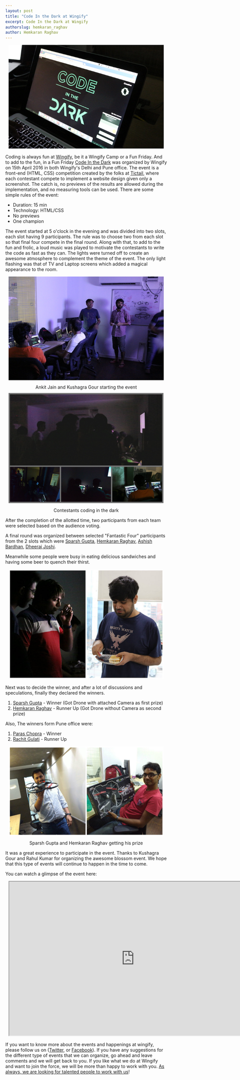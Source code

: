 ```yaml
---
layout: post
title: "Code In the Dark at Wingify"
excerpt: Code In the Dark at Wingify
authorslug: hemkaran_raghav
author: Hemkaran Raghav
---
```


<div style="text-align:center; margin: 10px;">
  <img src="/images/2016/04/CITD_1.JPG">
</div>

Coding is always fun at [Wingify](https://wingify.com/), be it a Wingify Camp or a Fun Friday. And to add to the fun, in a Fun Friday [Code In the Dark](http://codeinthedark.com/) was organized by Wingify on 15th April 2016 in both Wingify's Delhi and Pune office. The event is a front-end (HTML, CSS) competition created by the folks at [Tictail](https://tictail.com/), where each contestant compete to implement a website design given only a screenshot. The catch is, no previews of the results are allowed during the implementation, and no measuring tools can be used. There are some simple rules of the event:

* Duration: 15 min
* Technology: HTML/CSS
* No previews
* One champion

The event started at 5 o'clock in the evening and was divided into two slots, each slot having 9 participants. The rule was to choose two from each slot so that final four compete in the final round. Along with that, to add to the fun and frolic, a loud music was played to motivate the contestants to write the code as fast as they can. The lights were turned off to create an awesome atmosphere to complement the theme of the event. The only light flashing was that of TV and Laptop screens which added a magical appearance to the room.

<div style="text-align:center; margin: 10px;">
  <img src="/images/2016/04/CITD_2.JPG">
  <div style="margin: 10px;">Ankit Jain and Kushagra Gour starting the event
  </div>
</div>

<div style="text-align:center; margin: 10px;">
  <img src="/images/2016/04/CITD_6.jpg">
  <div style="margin: 10px;">Contestants coding in the dark
  </div>
</div>

After the completion of the allotted time, two participants from each team were selected based on the audience voting.

A final round was organized between selected "Fantastic Four" participants from the 2 slots which were [Sparsh Gupta](https://www.linkedin.com/in/sparshgupta),  [Hemkaran Raghav](http://hemkaranraghav.in/),  [Ashish Bardhan](https://www.linkedin.com/in/ashish-bardhan-07654a26), [Dheeraj Joshi](https://twitter.com/dheerajhere).

Meanwhile some people were busy in eating delicious sandwiches and having some beer to quench their thirst.

<div style="text-align:center; margin: 10px;">
  <img src="/images/2016/04/CITD_4.JPG">
</div>

Next was to decide the winner, and after a lot of discussions and speculations, finally they declared the winners.

1. [Sparsh Gupta](https://www.linkedin.com/in/sparshgupta) - Winner (Got Drone with attached Camera as first prize)
2. [Hemkaran Raghav](http://hemkaranraghav.in) - Runner Up (Got Drone without Camera as second prize)

Also, The winners form Pune office were:

1. [Paras Chopra](http://paraschopra.com/) - Winner
2. [Rachit Gulati](http://rachitgulati.com/) - Runner Up

<div style="text-align:center; margin: 10px;">
  <img src="/images/2016/04/CITD_5.jpg">
  <div style="margin: 10px;">Sparsh Gupta and Hemkaran Raghav getting his prize
  </div>
</div>

It was a great experience to participate in the event. Thanks to Kushagra Gour and Rahul Kumar for organizing the awesome blossom event. We hope that this type of events will continue to happen in the time to come.

You can watch a glimpse of the event here:

<div style="text-align:center; margin: 10px;">
  <iframe src="https://drive.google.com/a/wingify.com/file/d/0B1QCaF7s3JsrU1RhME9UaC1XNlk/preview" width="780" height="480"></iframe>
</div>

If you want to know more about the events and happenings at wingify, please follow us on ([Twitter](https://twitter.com/wingify_engg), or [Facebook](https://www.facebook.com/Wingify)). If you have any suggestions for the different type of events that we can organize, go ahead and leave comments and we will get back to you. If you like what we do at Wingify and want to join the force, we will be more than happy to work with you. [As always, we are looking for talented people to work with us](https://wingify.com/careers)!